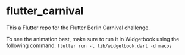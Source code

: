 # flutter_carnival

This a Flutter repo for the Flutter Berlin Carnival challenge.

To see the animation best, make sure to run it in Widgetbook using the following command: `flutter run -t lib/widgetbook.dart -d macos`
